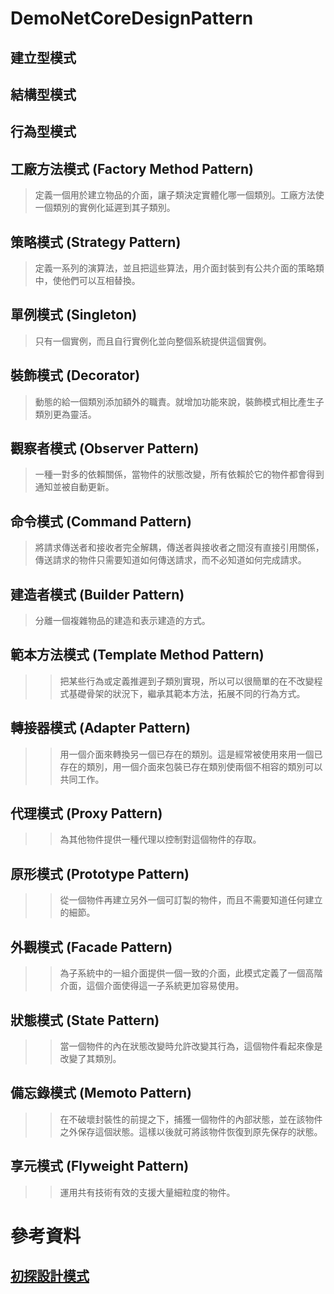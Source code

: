 ﻿# DemoNetCoreDesignPattern

## 建立型模式

## 結構型模式

## 行為型模式

## 工廠方法模式 (Factory Method Pattern)

> 定義一個用於建立物品的介面，讓子類決定實體化哪一個類別。工廠方法使一個類別的實例化延遲到其子類別。

## 策略模式 (Strategy Pattern)

> 定義一系列的演算法，並且把這些算法，用介面封裝到有公共介面的策略類中，使他們可以互相替換。

## 單例模式 (Singleton)

> 只有一個實例，而且自行實例化並向整個系統提供這個實例。

## 裝飾模式 (Decorator)

> 動態的給一個類別添加額外的職責。就增加功能來說，裝飾模式相比產生子類別更為靈活。

## 觀察者模式 (Observer Pattern)

> 一種一對多的依賴關係，當物件的狀態改變，所有依賴於它的物件都會得到通知並被自動更新。

## 命令模式 (Command Pattern)

> 將請求傳送者和接收者完全解耦，傳送者與接收者之間沒有直接引用關係，傳送請求的物件只需要知道如何傳送請求，而不必知道如何完成請求。

## 建造者模式 (Builder Pattern)

> 分離一個複雜物品的建造和表示建造的方式。

## 範本方法模式 (Template Method Pattern)

>> 把某些行為或定義推遲到子類別實現，所以可以很簡單的在不改變程式基礎骨架的狀況下，繼承其範本方法，拓展不同的行為方式。

## 轉接器模式 (Adapter Pattern)

>> 用一個介面來轉換另一個已存在的類別。這是經常被使用來用一個已存在的類別，用一個介面來包裝已存在類別使兩個不相容的類別可以共同工作。

## 代理模式 (Proxy Pattern)

>> 為其他物件提供一種代理以控制對這個物件的存取。

## 原形模式 (Prototype Pattern)

>> 從一個物件再建立另外一個可訂製的物件，而且不需要知道任何建立的細節。

## 外觀模式 (Facade Pattern)

>> 為子系統中的一組介面提供一個一致的介面，此模式定義了一個高階介面，這個介面使得這一子系統更加容易使用。

## 狀態模式 (State Pattern)

>> 當一個物件的內在狀態改變時允許改變其行為，這個物件看起來像是改變了其類別。

## 備忘錄模式 (Memoto Pattern)

>> 在不破壞封裝性的前提之下，捕獲一個物件的內部狀態，並在該物件之外保存這個狀態。這樣以後就可將該物件恢復到原先保存的狀態。

## 享元模式 (Flyweight Pattern)

>> 運用共有技術有效的支援大量細粒度的物件。

# 參考資料

## [初探設計模式](https://ithelp.ithome.com.tw/users/20112528/ironman/2113) 
